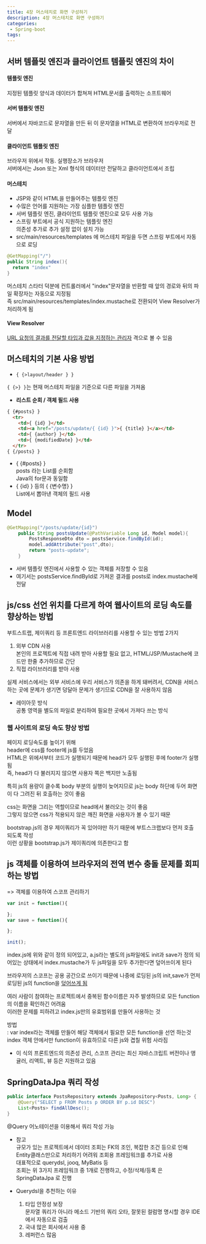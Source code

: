 ```yaml
---
title: 4장 머스테치로 화면 구성하기
description: 4장 머스테치로 화면 구성하기
categories:
 - Spring-boot
tags:
---  
```

## 서버 템플릿 엔진과 클라이언트 템플릿 엔진의 차이  
#### 템플릿 엔진
지정된 템플릿 양식과 데이터가 합쳐져 HTML문서를 출력하는 소프트웨어  

#### 서버 템플릿 엔진  
서버에서 자바코드로 문자열을 만든 뒤 이 문자열을 HTML로 변환하여 브라우저로 전달  

#### 클라이언트 템플릿 엔진  
브라우저 위에서 작동. 실행장소가 브라우저  
서버에서는 Json 또는 Xml 형식의 데이터만 전달하고 클라이언트에서 조립  

#### 머스테치  
  * JSP와 같이 HTML을 만들어주는 템플릿 엔진  
  * 수많은 언어를 지원하는 가장 심플한 템플릿 엔진  
  * 서버 템플릿 엔진, 클라이언트 템플릿 엔진으로 모두 사용 가능  
  * 스프링 부트에서 공식 지원하는 템플릿 엔진  
  의존성 추가로 추가 설정 없이 설치 가능  
  * src/main/resources/templates 에 머스테치 파일을 두면 스프링 부트에서 자동으로 로딩  

```java
@GetMapping("/")
public String index(){
  return "index"
}
```  
머스테치 스타터 덕분에 컨트롤러에서 "index"문자열을 반환할 때 앞의 경로와 뒤의 파일 확장자는 자동으로 지정됨  
즉 src/main/resources/templates/index.mustache로 전환되어 View Resolver가 처리하게 됨  

#### View Resolver  
<U>URL 요청의 결과를 전달할 타입과 값을 지정하는 관리자</U> 격으로 볼 수 있음   

## 머스테치의 기본 사용 방법  
* ```{ {>layout/header } }```  

```{ {>} }```는 현재 머스테치 파일을 기준으로 다른 파일을 가져옴  

* **리스트 순회 / 객체 필드 사용**  

```HTML
{ {#posts} }
  <tr>
    <td>{ {id} }</td>
    <td><a href="/posts/update/{ {id} }">{ {title} }</a></td>
    <td>{ {author} }</td>
    <td>{ {modifiedDate} }</td>
  </tr>
{ {/posts} }
```  

  * { {#posts} }  
    posts 라는 List를 순회함  
    Java의 for문과 동일함  
  * { {id} } 등의 { {변수명} }  
  List에서 뽑아낸 객체의 필드 사용  

## Model  
```java  
@GetMapping("/posts/update/{id}")
    public String postsUpdate(@PathVariable Long id, Model model){
        PostsResponseDto dto = postsService.findById(id);
        model.addAttribute("post",dto);
        return "posts-update";
    }

```
* 서버 템플릿 엔진에서 사용할 수 있는 객체를 저장할 수 있음  
* 여기서는 postsService.findById로 가져온 결과를 posts로 index.mustache에 전달  

## js/css 선언 위치를 다르게 하여 웹사이트의 로딩 속도를 향상하는 방법  
부트스트랩, 제이쿼리 등 프론트엔드 라이브러리를 사용할 수 있는 방법 2가지  
1. 외부 CDN 사용  
  본인의 프로젝트에 직접 내려 받아 사용할 필요 없고, HTML/JSP/Mustache에 코드만 한줄 추가하므로 간단  
2. 직접 라이브러리를 받아 사용  

실제 서비스에서는 외부 서비스에 우리 서비스가 의존을 하게 돼버려서, CDN을 서비스 하는 곳에 문제가 생기면 덩달아 문제가 생기므로 CDN을 잘 사용하지 않음  

* 레이아웃 방식  
공통 영역을 별도의 파일로 분리하여 필요한 곳에서 가져다 쓰는 방식  

### 웹 사이트의 로딩 속도 향상 방법  
페이지 로딩속도를 높이기 위해  
header에 css를
footer에 js를 두었음  
HTML은 위에서부터 코드가 실행되기 때문에 head가 모두 실행된 후에 footer가 실행됨  
즉, head가 다 불러지지 않으면 사용자 쪽은 백지만 노출됨  

특히 js의 용량이 클수록 body 부분의 실행이 늦어지므로 js는 body 하단에 두어 화면이 다 그려진 뒤 호출하는 것이 좋음  

css는 화면을 그리는 역할이므로 head에서 불러오는 것이 좋음  
그렇지 않으면 css가 적용되지 않은 깨진 화면을 사용자가 볼 수 있기 때문  

bootstrap.js의 경우 제이쿼리가 꼭 있어야만 하기 때문에 부트스크랩보다 먼저 호출 되도록 작성  
이런 상황을 bootstrap.js가 제이쿼리에 의존한다고 함  




## js 객체를 이용하여 브라우저의 전역 변수 충돌 문제를 회피하는 방법  
=> 객체를 이용하여 스코프 관리하기  

```javascript
var init = function(){

};
var save = function(){

};

init();
```  
index.js에 위와 같이 정의 되어있고, a.js라는 별도의 js파일에도 init과 save가 정의 되어있는 상태에서 index.mustache가 두 js파일을 모두 추가한다면 덮어쓰이게 된다  

브라우저의 스코프는 공용 공간으로 쓰이기 때문에 나중에 로딩된 js의 init,save가 먼저 로딩된 js의 function을 <u>덮어쓰게 됨</u>  

여러 사람이 참여하는 프로젝트에서 중복된 함수이름은 자주 발생하므로 모든 function의 이름을 확인하긴 어려움  
이러한 문제를 피하려고 index.js만의 유효범위를 만들어 사용하는 것  

방법  
: var index라는 객체를 만들어 해당 객체에서 필요한 모든 function을 선언 하는것  
index 객체 안에서만 function이 유효하므로 다른 js와 겹칠 위험 사라짐  

* 이 식의 프론트엔드의 의존성 관리, 스코프 관리는 최신 자바스크립트 버전이나 앵귤러, 리액트, 뷰 등은 지원하고 있음   


## SpringDataJpa 쿼리 작성  
```java
public interface PostsRepository extends JpaRepository<Posts, Long> {
    @Query("SELECT p FROM Posts p ORDER BY p.id DESC")
    List<Posts> findAllDesc();
}
```  
@Query 어노테이션을 이용해서 쿼리 작성 가능  
* 참고  
규모가 있는 프로젝트에서 데이터 조회는 FK의 조인, 복잡한 조건 등으로 인해 Entity클래스만으로 처리하기 어려워 조회용 프레임워크를 추가로 사용  
대표적으로 querydsl, jooq, MyBatis 등  
조회는 위 3가지 프레임워크 중 1개로 진행하고, 수정/삭제/등록 은 SpringDataJpa 로 진행  


* Querydsl을 추천하는 이유  
  1. 타입 안정성 보장  
    문자열 쿼리가 아니라 메소드 기반의 쿼리 오타, 잘못된 컬럼명 명시할 경우 IDE에서 자동으로 검출  
  2. 국내 많은 회사에서 사용 중   
  3. 레퍼런스 많음  
